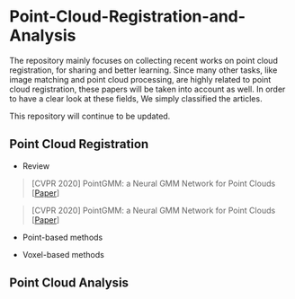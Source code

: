 # Point-Cloud-Registration-and-Analysis
The repository mainly focuses on collecting recent works on point cloud registration, for sharing and better learning. Since many other tasks, like image matching and point cloud processing, are highly related to point cloud registration, these papers will be taken into account as well. In order to have a clear look at these fields, We simply classified the articles.

This repository will continue to be updated.

## Point Cloud Registration
* Review
> [CVPR 2020] PointGMM: a Neural GMM Network for Point Clouds [[Paper](https://ieeexplore.ieee.org/stamp/stamp.jsp?tp=&arnumber=9156692)]

> [CVPR 2020] PointGMM: a Neural GMM Network for Point Clouds [[Paper](https://ieeexplore.ieee.org/stamp/stamp.jsp?tp=&arnumber=9156692)]

* Point-based methods

* Voxel-based methods

## Point Cloud Analysis
